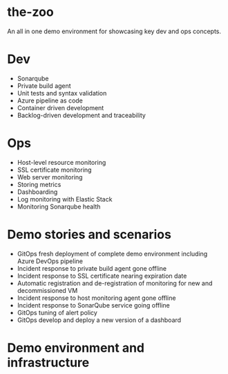 # the-zoo
An all in one demo environment for showcasing key dev and ops concepts.

# Dev
* Sonarqube
* Private build agent
* Unit tests and syntax validation
* Azure pipeline as code
* Container driven development
* Backlog-driven development and traceability

# Ops
* Host-level resource monitoring 
* SSL certificate monitoring
* Web server monitoring
* Storing metrics
* Dashboarding
* Log monitoring with Elastic Stack
* Monitoring Sonarqube health

# Demo stories and scenarios
* GitOps fresh deployment of complete demo environment including Azure DevOps pipeline
* Incident response to private build agent gone offline
* Incident response to SSL certificate nearing expiration date
* Automatic registration and de-registration of monitoring for new and decommissioned VM
* Incident response to host monitoring agent gone offline
* Incident response to SonarQube service going offline
* GitOps tuning of alert policy
* GitOps develop and deploy a new version of a dashboard

# Demo environment and infrastructure